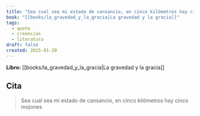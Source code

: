 ```yaml
---
title: "Sea cual sea mi estado de cansancio, en cinco kilómetros hay cinco mojones"
book: "[[books/la_gravedad_y_la_gracia|La gravedad y la gracia]]"
tags:
  - quote
  - creencias
  - literatura
draft: false
created: 2025-01-20
---
```


**Libro:** [[books/la_gravedad_y_la_gracia|La gravedad y la gracia]]

## Cita
> Sea cual sea mi estado de cansancio, en cinco kilómetros hay cinco mojones
